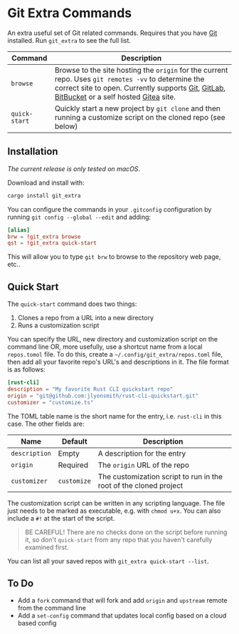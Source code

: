 # Git Extra Commands

An extra useful set of Git related commands. Requires that you have [Git](https://git-scm.com) installed.  Run `git_extra` to see the full list.

| Command       | Description                                                                                                                                                                                                                                                                                   |
| ------------- | --------------------------------------------------------------------------------------------------------------------------------------------------------------------------------------------------------------------------------------------------------------------------------------------- |
| `browse`      | Browse to the site hosting the `origin` for the current repo.  Uses `git remotes -vv` to determine the correct site to open.  Currently supports [Git](https://github.com), [GitLab](https://gitlab.com), [BitBucket](https://bitbucket.org) or a self hosted [Gitea](https://gitea.io) site. |
| `quick-start` | Quickly start a new project by `git clone` and then running a customize script on the cloned repo (see below)                                                                                                                                                                                 |

## Installation

_The current release is only tested on macOS_.

Download and install with:

```sh
cargo install git_extra
```

You can configure the commands in your `.gitconfig` configuration by running `git config --global --edit` and adding:

```toml
[alias]
brw = !git_extra browse
qst = !git_extra quick-start
```

This will allow you to type `git brw` to browse to the repository web page, etc..

## Quick Start

The `quick-start` command does two things:

1. Clones a repo from a URL into a new directory
2. Runs a customization script

You can specify the URL, new directory and customization script on the command line OR, more usefully, use a shortcut name from a local `repos.tomol` file.  To do this, create a `~/.config/git_extra/repos.toml` file, then add all your favorite repo's URL's and descriptions in it. The file format is as follows:

```toml
[rust-cli]
description = "My favorite Rust CLI quickstart repo"
origin = "git@github.com:jlyonsmith/rust-cli-quickstart.git"
customizer = "customize.ts"
```

The TOML table name is the short name for the entry, i.e. `rust-cli` in this  case.  The other fields are:

| Name          | Default     | Description                                                       |
| ------------- | ----------- | ----------------------------------------------------------------- |
| `description` | Empty       | A description for the entry                                       |
| `origin`      | Required    | The `origin` URL of the repo                                      |
| `customizer`  | `customize` | The customization script to run in the root of the cloned project |

The customization script can be written in any scripting language.  The file just needs to be marked as executable, e.g. with `chmod u+x`.  You can also include a `#!` at the start of the script.

> BE CAREFUL!  There are no checks done on the script before running it, so don't `quick-start` from any repo that you haven't carefully examined first.

You can list all your saved repos with `git_extra quick-start --list`.

## To Do

- Add a `fork` command that will fork and add `origin` and `upstream` remote from the command line
- Add a `set-config` command that updates local config based on a cloud based config
